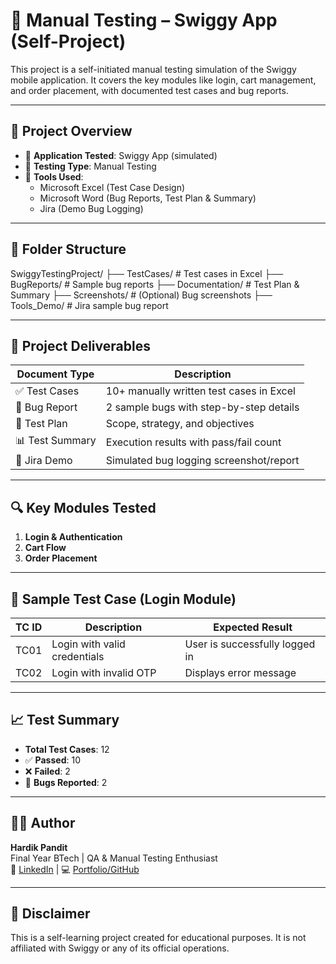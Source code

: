 # 🧪 Manual Testing – Swiggy App (Self-Project)

This project is a self-initiated manual testing simulation of the Swiggy mobile application. It covers the key modules like login, cart management, and order placement, with documented test cases and bug reports.

---

## 📌 Project Overview

- 📱 **Application Tested**: Swiggy App (simulated)
- 🧪 **Testing Type**: Manual Testing
- 🧰 **Tools Used**: 
  - Microsoft Excel (Test Case Design)
  - Microsoft Word (Bug Reports, Test Plan & Summary)
  - Jira (Demo Bug Logging)

---

## 📂 Folder Structure

SwiggyTestingProject/
├── TestCases/ # Test cases in Excel
├── BugReports/ # Sample bug reports
├── Documentation/ # Test Plan & Summary
├── Screenshots/ # (Optional) Bug screenshots
├── Tools_Demo/ # Jira sample bug report



---

## 🧾 Project Deliverables

| Document Type       | Description                             |
|---------------------|------------------------------------------|
| ✅ Test Cases        | 10+ manually written test cases in Excel |
| 🐞 Bug Report        | 2 sample bugs with step-by-step details |
| 📑 Test Plan         | Scope, strategy, and objectives          |
| 📊 Test Summary      | Execution results with pass/fail count   |
| 📸 Jira Demo         | Simulated bug logging screenshot/report |

---

## 🔍 Key Modules Tested

1. **Login & Authentication**
2. **Cart Flow**
3. **Order Placement**

---

## 🧪 Sample Test Case (Login Module)

| TC ID | Description                       | Expected Result               |
|-------|-----------------------------------|--------------------------------|
| TC01  | Login with valid credentials      | User is successfully logged in |
| TC02  | Login with invalid OTP            | Displays error message         |

---

## 📈 Test Summary

- **Total Test Cases**: 12  
- ✅ **Passed**: 10  
- ❌ **Failed**: 2  
- 🐞 **Bugs Reported**: 2  

---

## 👨‍💻 Author

**Hardik Pandit**  
Final Year BTech | QA & Manual Testing Enthusiast  
📧 [LinkedIn](https://www.linkedin.com/in/yourprofile) | 💻 [Portfolio/GitHub](https://github.com/yourusername)

---

## 📎 Disclaimer

This is a self-learning project created for educational purposes. It is not affiliated with Swiggy or any of its official operations.

